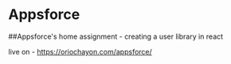 # Appsforce
##Appsforce's home assignment - creating a user library in react

live on - https://oriochayon.com/appsforce/
